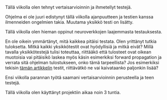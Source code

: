 Tällä viikolla olen tehnyt vertaisarvioinnin ja ihmetellyt testejä.

Ohjelma ei ole juuri edistynyt tällä viikolla ajanpuutteen ja testien kanssa ilmenneiden ongelmien takia. Muutama yksikkö testi on lisätty.

Tällä viikolla olen hieman oppinut neuroverkkojen laajemmasta testauksesta.

En ole oikein ymmärtänyt, mitä kaikkea pitäisi testata. Olen yrittänyt tutkia tuloksetta. 
Mitkä kaikki yksikkötestit ovat hyödyllisiä ja mitkä eivät? Millä tavalla yksikkötestejä tulisi toteuttaa, riittääkö että tulosteet ovat oikean muotoisia vai pitäisikö laskea myös käsin esimerkiksi forward propagation ja verrata sitä ohjelman tulostukseen, onko tämä tarpeellista?
Jos esimerkiksi tekisin [tämän artikkelin](https://www.sebastianbjorkqvist.com/blog/writing-automated-tests-for-neural-networks/) testit, riittävätkö ne vai kaivataanko paljonkin lisää?

Ensi viikolla parannan työtä saamani vertaisarvioinnin perusteella ja teen testejä.

Tällä viikolla olen käyttänyt projektiin aikaa noin 3 tuntia.
